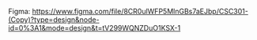 Figma: https://www.figma.com/file/8CR0ulWFP5MlnGBs7aEJbp/CSC301-(Copy)?type=design&node-id=0%3A1&mode=design&t=tV299WQNZDuO1KSX-1
